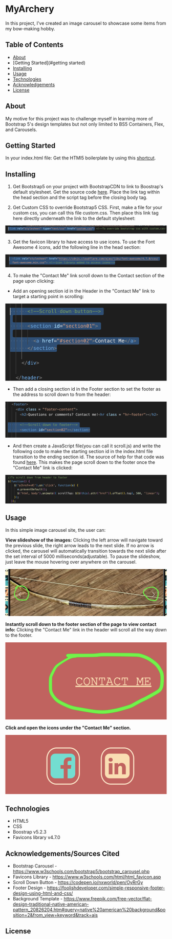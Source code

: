 # MyArchery
In this project, I've created an image carousel to showcase some items from my bow-making hobby. 

## Table of Contents
- [About](#about)
- [Getting Started](#getting started)
- [Installing](#installing)
- [Usage](#usage)
- [Technologies](#technologies)
- [Acknowledgements](#acknowledgements)
- [License](#license)

## About
My motive for this project was to challenge myself in learning more of Bootstrap 5's design templates but not only limited to BS5 Containers, Flex, and Carousels.

## Getting Started
In your index.html file: Get the HTMl5 boilerplate by using this [shortcut](https://backbencher.dev/html-boilerplate-code-visual-studio-code#:~:text=To%20try%20the%20shortcut%2C%20create,HTML5%20code%20to%20the%20file.).

## Installing

1. Get Bootstrap5 on your project with BootstrapCDN to link to Boostrap's default stylesheet. Get the source code [here](https://getbootstrap.com/docs/5.0/getting-started/download/). Place the link tag within the head section and the script tag before the closing body tag.

2.  Get Custom CSS to override Bootstrap5 CSS. First, make a file for your custom css, you can call this file custom.css. Then place this link tag here directly underneath the link to the default stylesheet:

![Alt text](/BS_Override.png)

3. Get the favicon library to have access to use icons. To use the Font Awesome 4 icons, add the following line in the head section:

![alt text](/icons_library.png)

4. To make the "Contact Me" link scroll down to the Contact section of the page upon clicking:

* Add an opening section id in the Header in the "Contact Me" link to target a starting point in scrolling:

![alt text](/ScrollDown_Header.png)


* Then add a closing section id in the Footer section to set the footer as the address to scroll down to from the header:

![alt text](/ScrollDown-footer.png)

* And then create a JavaScript file(you can call it scroll.js) and write the following code to make the starting section id in the index.html file transition to the ending section id. The source of help for that code was found [here](https://codepen.io/nxworld/pen/OyRrGy). This makes the page scroll down to the footer once the "Contact Me" link is clicked:

![alt text](/ScrollDown_JS_code.png)



## Usage 
In this simple image carousel site, the user can:

**View slideshow of the images:** Clicking the left arrow will navigate toward the previous slide, the right arrow leads to the next slide. If no arrow is clicked, the carousel will automatically transition towards the next slide after the set interval of 5000 milliseconds(adjustable). To pause the slideshow, just leave the mouse hovering over anywhere on the carousel.

![alt](/Buttons.png)

**Instantly scroll down to the footer section of the page to view contact info:** Clicking the "Contact Me" link in the header will scroll all the way down to the footer.

![alt](/Contact_Link.png)

**Click and open the icons under the "Contact Me" section.**

![alt](/Contact_Logos.png)

## Technologies
* HTML5
* CSS
* Boostrap v5.2.3
* Favicons library v4.7.0


## Acknowledgements/Sources Cited
* Bootstrap Carousel - https://www.w3schools.com/bootstrap5/bootstrap_carousel.php
* Favicons Library - https://www.w3schools.com/html/html_favicon.asp
* Scroll Down Button - https://codepen.io/nxworld/pen/OyRrGy
* Footer Design - https://foolishdeveloper.com/simple-responsive-footer-design-using-html-and-css/
* Background Template - https://www.freepik.com/free-vector/flat-design-traditional-native-american-pattern_20826204.htm#query=native%20american%20background&position=2&from_view=keyword&track=ais

## License